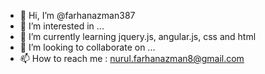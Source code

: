 - 👋 Hi, I’m @farhanazman387
- 👀 I’m interested in ...
- 🌱 I’m currently learning jquery.js, angular.js, css and html
- 💞️ I’m looking to collaborate on ...
- 📫 How to reach me : nurul.farhanazman8@gmail.com

<!---
farhanazman387/farhanazman387 is a ✨ special ✨ repository because its `README.md` (this file) appears on your GitHub profile.
You can click the Preview link to take a look at your changes.
--->
